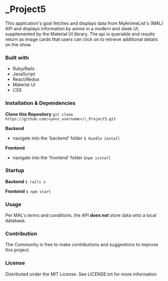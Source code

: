 # \_Project5

This application's goal fetches and displays data from MyAnimeList's (MAL) API and displays information by anime in a modern and sleek UI, supplemented by the Material UI library.
The api is queriable and results return as image cards that users can click on to retrieve additional details on the show.

### Built with

- Ruby/Rails
- JavaScript
- React/Redux
- Material UI
- CSS

### Installation & Dependencies

**Clone this Repository**
`git clone https://github.com/<your_username>/\_Project5.git`

**Backend**

- navigate into the 'backend' folder
  `$ bundle install`

**Frontend**

- navigate into the 'frontend' folder
  `$npm install`

### Startup

**Backend**
`$ rails s`

**Frontend**
`$ npm start`

### Usage

Per MAL's terms and conditions, the API **does not** store data onto a local database.

### Contribution

The Community is free to make contributions and suggestions to improve this project.

### License

Distributed under the MIT License. See LICENSE.txt for more information
